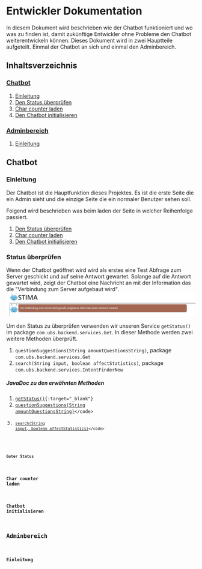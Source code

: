 # Entwickler Dokumentation
In diesem Dokument wird beschrieben wie der Chatbot funktioniert und wo was zu finden ist, damit zukünftige Entwickler ohne Probleme den Chatbot weiterentwickeln können.
Dieses Dokument wird in zwei Hauptteile aufgeteilt. Einmal der Chatbot an sich und einmal den Adminbereich.

## Inhaltsverzeichnis
### [Chatbot](#chatbot-section-start)<a name="tableofcontent-chatbot"></a>
 1. [Einleitung](#chatbot-introduction)
 2. [Den Status überprüfen](#check-state)
 3. [Char counter laden](#load-char-counter)
 4. [Den Chatbot initialisieren](#init-chatbot)

### [Adminbereich](#admintool-section-start)<a name="tableofcontent-admintool"></a>
1. [Einleitung](#admintool-introduction)

## Chatbot <a name="chatbot-section-start"></a>
### Einleitung <a name="chatbot-introduction"></a>
Der Chatbot ist die Hauptfunktion dieses Projektes. Es ist die erste Seite die ein Admin sieht und die einzige Seite die ein normaler Benutzer sehen soll.

Folgend wird beschrieben was beim laden der Seite in welcher Reihenfolge passiert.
1. [Den Status überprüfen](#check-state)
2. [Char counter laden](#load-char-counter)
3. [Den Chatbot initialisieren](#init-chatbot)

### Status überprüfen <a name="check-state"></a>
Wenn der Chatbot geöffnet wird wird als erstes eine Test Abfrage zum Server geschickt und auf seine Antwort gewartet. Solange auf die Antwort gewartet wird, zeigt der Chatbot eine Nachricht an mit der Information das die "Verbindung zum Server aufgebaut wird".
![Checking state of server](https://raw.githubusercontent.com/UBS-POf-Chatbot/Docs/main/images/checkStatus.jpg)

Um den Status zu überprüfen verwenden wir unseren Service  <code>getStatus()</code> im package <code>com.ubs.backend.services.Get</code>. In dieser Methode werden zwei weitere Methoden überprüft.
1. <code>questionSuggestions(String amountQuestionsString)</code>, package <code>com.ubs.backend.services.Get</code>
2. <code>search(String input, boolean affectStatistics)</code>, package <code>com.ubs.backend.services.IntentFinderNew</code>

##### JavaDoc zu den erwähnten Methoden
1. <code>[getStatus()](https://ubs-pof-chatbot.github.io/JavaDoc/com/ubs/backend/services/Get.html#getStatus()){:target="\_blank"}</code>
2.  <code>[questionSuggestions(String amountQuestionsString)](https://ubs-pof-chatbot.github.io/JavaDoc/com/ubs/backend/services/Get.html#questionSuggestions(java.lang.String))</code>
3. <code>[search(String input, boolean affectStatistics)](https://ubs-pof-chatbot.github.io/JavaDoc/com/ubs/backend/services/IntentFinderNew.html#search(java.lang.String,boolean))</code>

#### Guter Status


### Char counter laden<a name="load-char-counter"></a>
### Chatbot initialisieren<a name="init-chatbot"></a>

## Adminbereich <a name="admintool-section-start"></a>
### Einleitung <a name="admintool-introduction"></a>
<!--stackedit_data:
eyJoaXN0b3J5IjpbLTIxNDQ0NzQyMzMsMjA1NjQ1OTMzNSwtMT
QzNTAwNjYzNSwzMjI5NDY4NjIsMTc2MDU5NjU2MiwtMjE5ODM5
NzczLC0xODEyNTEzOTM1LDY5MTE4NjM5Niw2NTY5ODE4NjcsLT
c4MzQ1Njk4NiwxNjgxMjU4MDE2LC00OTIwODQ2OTgsNTMwNjI5
Mjc0LC0yMDg4NzQ2NjEyXX0=
-->